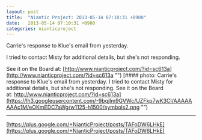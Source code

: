 ```yaml
---
layout: post
title:  "Niantic Project: 2013-05-14 07:10:31 +0900"
date:   2013-05-14 07:10:31 +0900
categories: nianticproject
---
```

Carrie's response to Klue's email from yesterday. 

I tried to contact Misty for additional details, but she's not responding. 

See it on the Board at: [http://www.nianticproject.com/?id=sc613a](http://www.nianticproject.com/?id=sc613a "")
[#### photo: Carrie's response to Klue's email from yesterday.
I tried to contact Misty for additional details, but she's not responding.
See it on the Board at: http://www.nianticproject.com/?id=sc613a](https://lh3.googleusercontent.com/-9bqjIm9GVWc/UZFkp7wK3CI/AAAAAAAAc1M/eOKmEDC7aWg/w1125-h1500/symbols2.png "")
- - -
[https://plus.google.com/+NianticProject/posts/TAFoDW6LHkE](https://plus.google.com/+NianticProject/posts/TAFoDW6LHkE)

